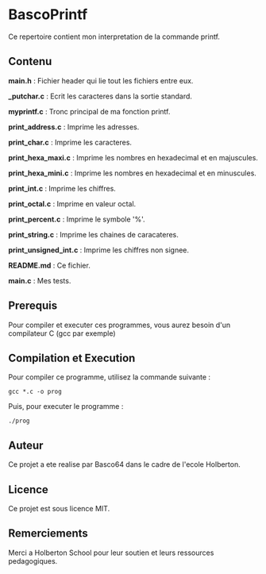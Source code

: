 # BascoPrintf

Ce repertoire contient mon interpretation de la commande printf.

## Contenu

**main.h** : Fichier header qui lie tout les fichiers entre eux.

**_putchar.c** : Ecrit les caracteres dans la sortie standard.

**myprintf.c** : Tronc principal de ma fonction printf.

**print_address.c** : Imprime les adresses.

**print_char.c** : Imprime les caracteres.

**print_hexa_maxi.c** : Imprime les nombres en hexadecimal et en majuscules.

**print_hexa_mini.c** : Imprime les nombres en hexadecimal et en minuscules.

**print_int.c** : Imprime les chiffres.

**print_octal.c** : Imprime en valeur octal.

**print_percent.c** : Imprime le symbole '%'.

**print_string.c** : Imprime les chaines de caracateres.

**print_unsigned_int.c** : Imprime les chiffres non signee.

**README.md** : Ce fichier.

**main.c** : Mes tests.

## Prerequis

Pour compiler et executer ces programmes, vous aurez besoin d'un compilateur C (gcc par exemple)

## Compilation et Execution

Pour compiler ce programme, utilisez la commande suivante :

```
gcc *.c -o prog
```

Puis, pour executer le programme :

```
./prog
```

## Auteur

Ce projet a ete realise par Basco64 dans le cadre de l'ecole Holberton.


## Licence

Ce projet est sous licence MIT.

## Remerciements
Merci a Holberton School pour leur soutien et leurs ressources pedagogiques.
